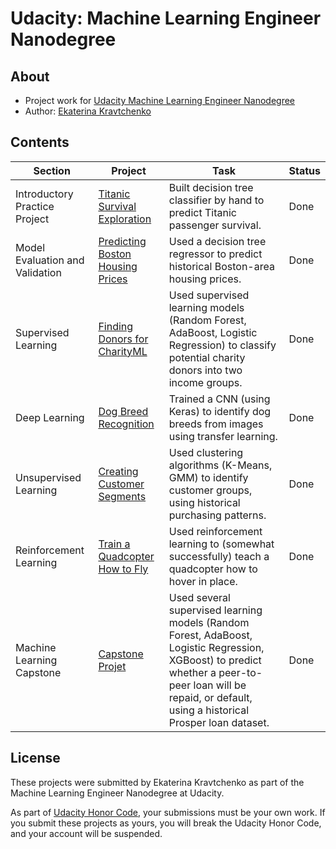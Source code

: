 # Udacity: Machine Learning Engineer Nanodegree

## About
- Project work for [Udacity Machine Learning Engineer Nanodegree](https://www.udacity.com/course/machine-learning-engineer-nanodegree--nd009t)
- Author: [Ekaterina Kravtchenko](https://eskrav.github.io)

## Contents

Section | Project | Task | Status |
--- | --- | --- | ---
Introductory Practice Project | [Titanic Survival Exploration](./titanic-survival-exploration) | Built decision tree classifier by hand to predict Titanic passenger survival. | Done 
Model Evaluation and Validation | [Predicting Boston Housing Prices](./boston-housing) | Used a decision tree regressor to predict historical Boston-area housing prices. | Done  
Supervised Learning | [Finding Donors for CharityML](./finding-donors) | Used supervised learning models (Random Forest, AdaBoost, Logistic Regression) to classify potential charity donors into two income groups. | Done
Deep Learning | [Dog Breed Recognition](./dog-project) | Trained a CNN (using Keras) to identify dog breeds from images using transfer learning. | Done
Unsupervised Learning | [Creating Customer Segments](./customer-segments) | Used clustering algorithms (K-Means, GMM) to identify customer groups, using historical purchasing patterns. | Done
Reinforcement Learning | [Train a Quadcopter How to Fly](./quadcopter-project) | Used reinforcement learning to (somewhat successfully) teach a quadcopter how to hover in place. | Done
Machine Learning Capstone | [Capstone Projet](./capstone-project) | Used several supervised learning models (Random Forest, AdaBoost, Logistic Regression, XGBoost) to predict whether a peer-to-peer loan will be repaid, or default, using a historical Prosper loan dataset. | Done

## License

These projects were submitted by Ekaterina Kravtchenko as part of the Machine Learning Engineer Nanodegree at Udacity.

As part of [Udacity Honor Code](https://udacity.zendesk.com/hc/en-us/articles/210667103-What-is-the-Udacity-Honor-Code-), your submissions must be your own work. If you submit these projects as yours, you will break the Udacity Honor Code, and your account will be suspended.

